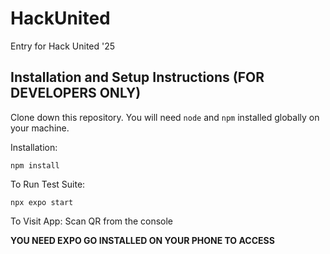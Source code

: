 # HackUnited
Entry for Hack United '25

## Installation and Setup Instructions (FOR DEVELOPERS ONLY)

Clone down this repository. You will need `node` and `npm` installed globally on your machine.  

Installation:

`npm install`  

To Run Test Suite:  

`npx expo start` 

To Visit App: Scan QR from the console

**YOU NEED EXPO GO INSTALLED ON YOUR PHONE TO ACCESS**
